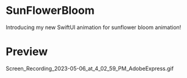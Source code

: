 # SunFlowerBloom
Introducing my new SwiftUI animation for sunflower bloom animation!

# Preview
Screen_Recording_2023-05-06_at_4_02_59_PM_AdobeExpress.gif
